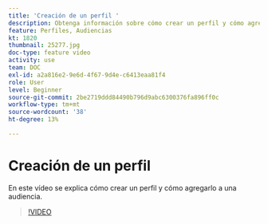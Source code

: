 ```yaml
---
title: 'Creación de un perfil '
description: Obtenga información sobre cómo crear un perfil y cómo agregarlo a una audiencia.
feature: Perfiles, Audiencias
kt: 1820
thumbnail: 25277.jpg
doc-type: feature video
activity: use
team: DOC
exl-id: a2a816e2-9e6d-4f67-9d4e-c6413eaa81f4
role: User
level: Beginner
source-git-commit: 2be2719ddd84490b796d9abc6300376fa896ff0c
workflow-type: tm+mt
source-wordcount: '38'
ht-degree: 13%

---
```


# Creación de un perfil

En este vídeo se explica cómo crear un perfil y cómo agregarlo a una audiencia.

>[!VIDEO](https://video.tv.adobe.com/v/25277/?quality=12)
